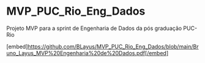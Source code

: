 # MVP_PUC_Rio_Eng_Dados
Projeto MVP para a sprint de Engenharia de Dados da pós graduação PUC-Rio

[embed]https://github.com/BLayus/MVP_PUC_Rio_Eng_Dados/blob/main/Bruno_Layus_MVP%20Engenharia%20de%20Dados.pdf[/embed]
